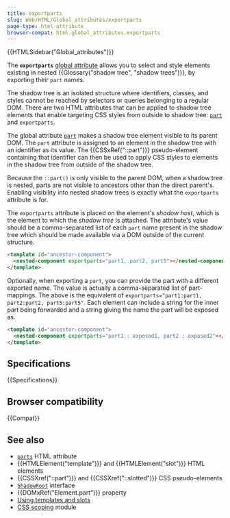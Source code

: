 ```yaml
---
title: exportparts
slug: Web/HTML/Global_attributes/exportparts
page-type: html-attribute
browser-compat: html.global_attributes.exportparts
---
```


{{HTMLSidebar("Global_attributes")}}

The **`exportparts`** [global attribute](/en-US/docs/Web/HTML/Global_attributes) allows you to select and style elements existing in nested {{Glossary("shadow tree", "shadow trees")}}, by exporting their `part` names.

The shadow tree is an isolated structure where identifiers, classes, and styles cannot be reached by selectors or queries belonging to a regular DOM. There are two HTML attributes that can be applied to shadow tree elements that enable targeting CSS styles from outside to shadow tree: [`part`](/en-US/docs/Web/HTML/Global_attributes#part)  and `exportparts`.

The global attribute [`part`](/en-US/docs/Web/HTML/Global_attributes#part) makes a shadow tree element visible to its parent DOM. The `part` attribute is assigned to an element in the shadow tree with an identifier as its value. The {{CSSxRef("::part")}} pseudo-element containing that identifier can then be used to apply CSS styles to elements in the shadow tree from outside of the shadow tree.

Because the `::part()` is only visible to the parent DOM, when a shadow tree is nested, parts are not visible to ancestors other than the direct parent's. Enabling visibility into nested shadow trees is exactly what the `exportparts` attribute is for.

The `exportparts` attribute is placed on the element's _shadow host_, which is the element to which the _shadow tree_ is attached. The attribute's value should be a comma-separated list of each `part` name present in the shadow tree which should be made available via a DOM outside of the current structure.

```html
<template id="ancestor-component">
  <nested-component exportparts="part1, part2, part5"></nested-component>
</template>
```

Optionally, when exporting a `part`, you can provide the part with a different exported name. The value is actually a comma-separated list of part-mappings. The above is the equivalent of `exportparts="part1:part1, part2:part2, part5:part5"`. Each element can include a string for the inner part being forwarded and a string giving the name the part will be exposed as.

```html
<template id="ancestor-component">
  <nested-component exportparts="part1 : exposed1, part2 : exposed2"></nested-component>
</template>
```

## Specifications

{{Specifications}}

## Browser compatibility

{{Compat}}

## See also

- [`parts`](/en-US/docs/Web/HTML/Global_attributes/parts) HTML attribute
- {{HTMLElement("template")}} and {{HTMLElement("slot")}} HTML elements
- {{CSSXref("::part")}} and {{CSSXref("::slotted")}} CSS pseudo-elements
- [`ShadowRoot`]("/en-US/docs/Web/API/ShadowRoot) interface
- {{DOMxRef("Element.part")}} property
- [Using templates and slots](/en-US/docs/Web/API/Web_components/Using_templates_and_slots)
- [CSS scoping](/en-US/docs/Web/CSS/CSS_scoping) module
